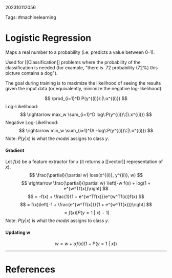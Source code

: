 202310112056

Tags: #machinelearning 

# Logistic Regression
Maps a real number to a probability (i.e. predicts a value between 0-1).

Used for [[Classification]] problems where the probability of the classification is needed (for example, "there is .72 probability (72%) this picture contains a dog").

The goal during training is to maximize the likelihood of seeing the results given the input data (or equivalently, minimize the negative log-likelihood):

$$
\prod_{i=1}^D P(y^{(i)}\:|\:x^{(i)})
$$
Log-Likelihood:
$$
\rightarrow max_w \sum_{i=1}^D log\:P(y^{(i)}\:|\:x^{(i)})
$$
Negative Log-Likelihood:
$$
\rightarrow min_w \sum_{i=1}^D\:-log\:P(y^{(i)}\:|\:x^{(i)})
$$
Note: $P(y|x)$ is what the *model* assigns to class $y$.
#### Gradient
Let $f(x)$ be a feature extractor for $x$ (it returns a [[vector]] representation of $x$).
$$
\frac{\partial}{\partial w} loss(x^{(i)}, y^{(i)}, w)
$$
$$
\rightarrow \frac{\partial}{\partial w} \left[-w f(x) + log(1 + e^{w^Tf(x)}\right]
$$
$$
= -f(x) + \frac{1}{1 + e^{w^Tf(x)}}e^{w^Tf(x)}f(x)
$$
$$
= f(x)\left[-1 + \frac{e^{w^Tf(x)}}{1 + e^{w^Tf(x)}}\right]
$$
$$
= f(x)\left[P(y = 1\:|\:x)- 1\right]
$$
Note: $P(y|x)$ is what the *model* assigns to class $y$.
#### Updating w
$$
w = w + \alpha f(x)(1 - P(y = 1\:|\:x))
$$

---
# References
